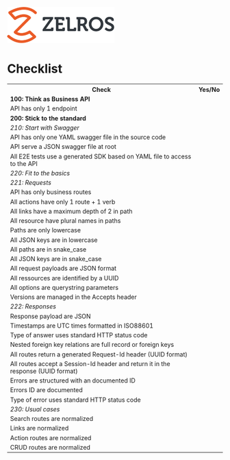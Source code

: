 <img src="./imgs/zelros.svg" width="250">

# Checklist

<table>

<tr>
<th>Check</th>
<th>Yes/No</th>
</tr>

<tr><td colspan="2"><b>100: Think as Business API</b></td></tr>

<tr><td>API has only 1 endpoint</td><td></td></tr>

<tr><td colspan="2"><b>200: Stick to the standard</b></td></tr>

<tr><td colspan="2"><i>210: Start with Swagger</i></td></tr>
<tr><td>API has only one YAML swagger file in the source code</td><td></td></tr>
<tr><td>API serve a JSON swagger file at root</td><td></td></tr>
<tr><td>All E2E tests use a generated SDK based on YAML file to access to the API</td><td></td></tr>

<tr><td colspan="2"><i>220: Fit to the basics</i></td></tr>

<tr><td colspan="2"><i>221: Requests</i></td></tr>
<tr><td>API has only business routes</td><td></td></tr>
<tr><td>All actions have only 1 route + 1 verb</td><td></td></tr>
<tr><td>All links have a maximum depth of 2 in path</td><td></td></tr>
<tr><td>All resource have plural names in paths</td><td></td></tr>
<tr><td>Paths are only lowercase</td><td></td></tr>
<tr><td>All JSON keys are in lowercase</td><td></td></tr>
<tr><td>All paths are in snake_case</td><td></td></tr>
<tr><td>All JSON keys are in snake_case</td><td></td></tr>
<tr><td>All request payloads are JSON format</td><td></td></tr>
<tr><td>All ressources are identified by a UUID</td><td></td></tr>
<tr><td>All options are querystring parameters</td><td></td></tr>
<tr><td>Versions are managed in the Accepts header</td><td></td></tr>

<tr><td colspan="2"><i>222: Responses</i></td></tr>
<tr><td>Response payload are JSON</td><td></td></tr>
<tr><td>Timestamps are UTC times formatted in ISO88601</td><td></td></tr>
<tr><td>Type of answer uses standard HTTP status code</td><td></td></tr>
<tr><td>Nested foreign key relations are full record or foreign keys</td><td></td></tr>
<tr><td>All routes return a generated Request-Id header (UUID format)</td><td></td></tr>
<tr><td>All routes accept a Session-Id header and return it in the response (UUID format)</td><td></td></tr>
<tr><td>Errors are structured with an documented ID</td><td></td></tr>
<tr><td>Errors ID are documented</td><td></td></tr>
<tr><td>Type of error uses standard HTTP status code</td><td></td></tr>

<tr><td colspan="2"><i>230: Usual cases</i></td></tr>
<tr><td>Search routes are normalized</td><td></td></tr>
<tr><td>Links are normalized</td><td></td></tr>
<tr><td>Action routes are normalized</td><td></td></tr>
<tr><td>CRUD routes are normalized</td><td></td></tr>

</table>
